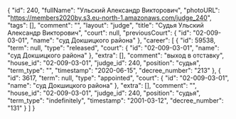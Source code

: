 {
    "id": 240,
    "fullName": "Ульский Александр Викторович",
    "photoURL": "https://members2020by.s3.eu-north-1.amazonaws.com/judge_240",
    "tags": [],
    "comment": "",
    "layout": "judge",
    "title": "Судья Ульский Александр Викторович",
    "court": null,
    "previousCourt": {
        "id": "02-009-03-01",
        "name": "суд Докшицкого района"
    },
    "career": [
        {
            "id": 59538,
            "term": null,
            "type": "released",
            "court": {
                "id": "02-009-03-01",
                "name": "суд Докшицкого района"
            },
            "extra": [],
            "comment": "выход в отставку",
            "house_id": "02-009-03-01",
            "judge_id": 240,
            "position": "судья",
            "term_type": "",
            "timestamp": "2020-06-15",
            "decree_number": "213"
        },
        {
            "id": 3617,
            "term": null,
            "type": "appointed",
            "court": {
                "id": "02-009-03-01",
                "name": "суд Докшицкого района"
            },
            "extra": [],
            "comment": "",
            "house_id": "02-009-03-01",
            "judge_id": 240,
            "position": "судья",
            "term_type": "indefinitely",
            "timestamp": "2001-03-12",
            "decree_number": "131"
        }
    ]
}